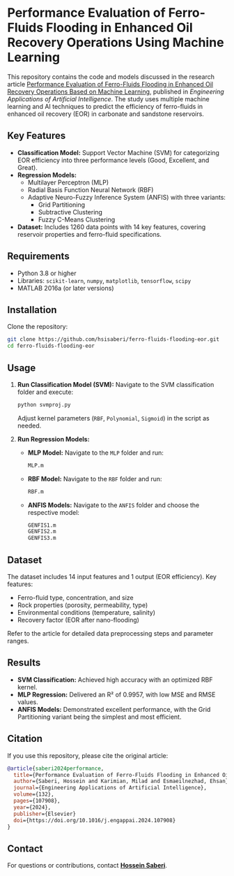 # Performance Evaluation of Ferro-Fluids Flooding in Enhanced Oil Recovery Operations Using Machine Learning

This repository contains the code and models discussed in the research article [Performance Evaluation of Ferro-Fluids Flooding in Enhanced Oil Recovery Operations Based on Machine Learning](https://www.sciencedirect.com/science/article/abs/pii/S0952197624000666), published in *Engineering Applications of Artificial Intelligence*. The study uses multiple machine learning and AI techniques to predict the efficiency of ferro-fluids in enhanced oil recovery (EOR) in carbonate and sandstone reservoirs.

## Key Features

- **Classification Model:** Support Vector Machine (SVM) for categorizing EOR efficiency into three performance levels (Good, Excellent, and Great).
- **Regression Models:** 
  - Multilayer Perceptron (MLP)
  - Radial Basis Function Neural Network (RBF)
  - Adaptive Neuro-Fuzzy Inference System (ANFIS) with three variants:
    - Grid Partitioning
    - Subtractive Clustering
    - Fuzzy C-Means Clustering
- **Dataset:** Includes 1260 data points with 14 key features, covering reservoir properties and ferro-fluid specifications.

## Requirements

- Python 3.8 or higher
- Libraries: `scikit-learn`, `numpy`, `matplotlib`, `tensorflow`, `scipy`
- MATLAB 2016a (or later versions)

## Installation

Clone the repository:
   ```bash
   git clone https://github.com/hsisaberi/ferro-fluids-flooding-eor.git
   cd ferro-fluids-flooding-eor
   ```

## Usage

1. **Run Classification Model (SVM):**
   Navigate to the SVM classification folder and execute:
   ```bash
   python svmproj.py
   ```
   Adjust kernel parameters (`RBF`, `Polynomial`, `Sigmoid`) in the script as needed.

2. **Run Regression Models:**
   - **MLP Model:**
     Navigate to the `MLP` folder and run:
     ```bash
     MLP.m
     ```
   - **RBF Model:**
     Navigate to the `RBF` folder and run:
     ```bash
     RBF.m
     ```
   - **ANFIS Models:**
     Navigate to the `ANFIS` folder and choose the respective model:
     ```bash
     GENFIS1.m
     GENFIS2.m
     GENFIS3.m
     ```

## Dataset

The dataset includes 14 input features and 1 output (EOR efficiency). Key features:
- Ferro-fluid type, concentration, and size
- Rock properties (porosity, permeability, type)
- Environmental conditions (temperature, salinity)
- Recovery factor (EOR after nano-flooding)

Refer to the article for detailed data preprocessing steps and parameter ranges.

## Results

- **SVM Classification:** Achieved high accuracy with an optimized RBF kernel.
- **MLP Regression:** Delivered an R² of 0.9957, with low MSE and RMSE values.
- **ANFIS Models:** Demonstrated excellent performance, with the Grid Partitioning variant being the simplest and most efficient.

## Citation

If you use this repository, please cite the original article:
```bibtex
@article{saberi2024performance,
  title={Performance Evaluation of Ferro-Fluids Flooding in Enhanced Oil Recovery Operations Based on Machine Learning},
  author={Saberi, Hossein and Karimian, Milad and Esmaeilnezhad, Ehsan},
  journal={Engineering Applications of Artificial Intelligence},
  volume={132},
  pages={107908},
  year={2024},
  publisher={Elsevier}
  doi={https://doi.org/10.1016/j.engappai.2024.107908}
}
```

## Contact

For questions or contributions, contact **[Hossein Saberi](hossein.saberi1998@gmail.com)**.
